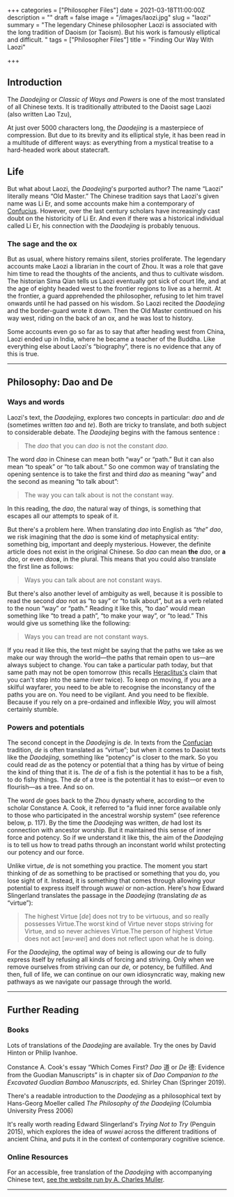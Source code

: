 +++
categories = ["Philosopher Files"]
date = 2021-03-18T11:00:00Z
description = ""
draft = false
image = "/images/laozi.jpg"
slug = "laozi"
summary = "The legendary Chinese philosopher Laozi is associated with the long tradition of Daoism (or Taoism). But his work is famously elliptical and difficult. "
tags = ["Philosopher Files"]
title = "Finding Our Way With Laozi"

+++


## Introduction

The _Daodejing_ or _Classic of Ways and Powers_ is one of the most translated of all Chinese texts. It is traditionally attributed to the Daoist sage Laozi (also written Lao Tzu),

At just over 5000 characters long, the _Daodejing_ is a masterpiece of compression. But due to its brevity and its elliptical style, it has been read in a multitude of different ways: as everything from a mystical treatise to a hard-headed work about statecraft.

## **Life**

But what about Laozi, the _Daodejing_'s purported author? The name “Laozi” literally means “Old Master.” The Chinese tradition says that Laozi's given name was Li Er, and some accounts make him a contemporary of [Confucius](/confucius). However, over the last century scholars have increasingly cast doubt on the historicity of Li Er. And even if there was a historical individual called Li Er, his connection with the _Daodejing_ is probably tenuous.

### **The sage and the ox**

But as usual, where history remains silent, stories proliferate. The legendary accounts make Laozi a librarian in the court of Zhou. It was a role that gave him time to read the thoughts of the ancients, and thus to cultivate wisdom. The historian Sima Qian tells us Laozi eventually got sick of court life, and at the age of eighty headed west to the frontier regions to live as a hermit. At the frontier, a guard apprehended the philosopher, refusing to let him travel onwards until he had passed on his wisdom. So Laozi recited the _Daodejing_ and the border-guard wrote it down. Then the Old Master continued on his way west, riding on the back of an ox, and he was lost to history.

Some accounts even go so far as to say that after heading west from China, Laozi ended up in India, where he became a teacher of the Buddha. Like everything else about Laozi's “biography”, there is no evidence that any of this is true.

---

## **Philosophy: Dao and De**

### Ways and words

Laozi's text, the _Daodejing_, explores two concepts in particular: _dao_ and _de_ (sometimes written _tao_ and _te_). Both are tricky to translate, and both subject to considerable debate. The _Daodejing_ begins with the famous sentence :

> The _dao_ that you can _dao_ is not the constant _dao._ 

The word _dao_ in Chinese can mean both “way” or “path.” But it can also mean “to speak” or “to talk about.” So one common way of translating the opening sentence is to take the first and third _dao_ as meaning “way” and the second as meaning “to talk about”:

> The way you can talk about is not the constant way.

In this reading, the _dao_, the natural way of things, is something that escapes all our attempts to speak of it.

But there's a problem here. When translating _dao_ into English as “_the_”  _dao_, we risk imagining that the _dao_ is some kind of metaphysical entity: something big, important and deeply mysterious. However, the definite article does not exist in the original Chinese. So _dao_ can mean **the**  _dao_, or **a** _dao_, or even _dao**s**_, in the plural. This means that you could also translate the first line as follows:

> Ways you can talk about are not constant ways.

But there's also another level of ambiguity as well, because it is possible to read the second _dao_ not as “to say” or “to talk about”, but as a verb related to the noun “way” or “path.” Reading it like this, “to dao” would mean something like “to tread a path”, “to make your way”, or “to lead.” This would give us something like the following:

> Ways you can tread are not constant ways.

If you read it like this, the text might be saying that the paths we take as we make our way through the world—the paths that remain open to us—are always subject to change. You can take a particular path today, but that same path may not be open tomorrow (this recalls [Heraclitus's](/heraclitus) claim that you can't step into the same river twice). To keep on moving, if you are a skilful wayfarer, you need to be able to recognise the inconstancy of the paths you are on. You need to be vigilant. And you need to be flexible. Because if you rely on a pre-ordained and inflexible _Way,_ you will almost certainly stumble.

### Powers and potentials

The second concept in the _Daodejing_ is _de._ In texts from the [Confucian](/confucius) tradition, _de_ is often translated as “virtue”; but when it comes to Daoist texts like the _Daodejing_, something like “potency” is closer to the mark. So you could read _de_ as the potency or potential that a thing has by virtue of being the kind of thing that it is. The _de_ of a fish is the potential it has to be a fish, to do fishy things. The _de_ of a tree is the potential it has to exist—or even to flourish—as a tree. And so on.

The word _de_ goes back to the Zhou dynasty where, according to the scholar Constance A. Cook, it referred to “a fluid inner force available only to those who participated in the ancestral worship system” (see reference below, p. 117). By the time the _Daodejing_ was written, _de_ had lost its connection with ancestor worship. But it maintained this sense of inner force and potency. So if we understand it like this, the aim of the _Daodejing_ is to tell us how to tread paths through an inconstant world whilst protecting our potency and our force.

Unlike virtue, _de_ is not something you practice. The moment you start thinking of _de_ as something to be practised or something that you do, you lose sight of it. Instead, it is something that comes through allowing your potential to express itself through _wuwei_ or non-action. Here's how Edward Slingerland translates the passage in the _Daodejing_ (translating _de_ as “virtue”):

> The highest Virtue [_de_] does not try to be virtuous, and so really possesses Virtue.The worst kind of Virtue never stops striving for Virtue, and so never achieves Virtue.The person of highest Virtue does not act [_wu-wei_] and does not reflect upon what he is doing.

For the _Daodejing_, the optimal way of being is allowing our _de_ to fully express itself by refusing all kinds of forcing and striving. Only when we remove ourselves from striving can our _de,_ or potency, be fulfilled. And then, full of life, we can continue on our own idiosyncratic way, making new pathways as we navigate our passage through the world.

---

## **Further Reading**

### **Books**

Lots of translations of the _Daodejing_ are available. Try the ones by David Hinton or Philip Ivanhoe.

Constance A. Cook's essay “Which Comes First? _Dao_ 道 or _De_ 德: Evidence from the Guodian Manuscripts” is in chapter six of _Dao Companion to the Excavated Guodian Bamboo Manuscripts_, ed. Shirley Chan (Springer 2019).

There's a readable introduction to the _Daodejing_ as a philosophical text by Hans-Georg Moeller called _The Philosophy of the Daodejing_ (Columbia University Press 2006)

It's really worth reading Edward Slingerland's _Trying Not to Try_ (Penguin 2015), which explores the idea of _wuwei_ across the different traditions of ancient China, and puts it in the context of contemporary cognitive science.

### **Online Resources**

For an accessible, free translation of the _Daodejing_ with accompanying Chinese text, [see the website run by A. Charles Muller](http://www.acmuller.net/con-dao/daodejing.html).

---





